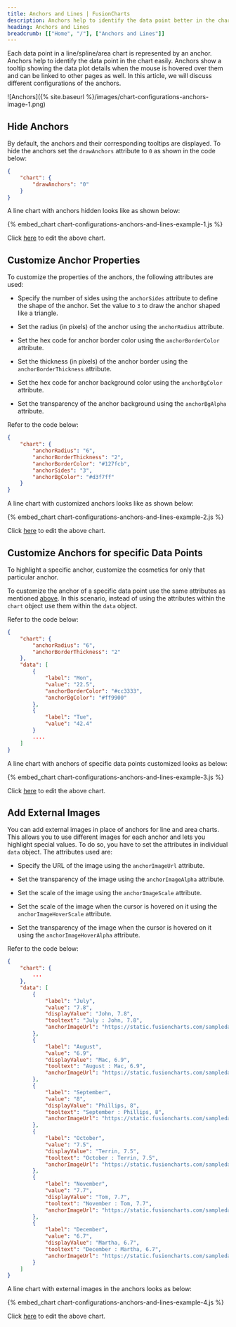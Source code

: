 ```yaml
---
title: Anchors and Lines | FusionCharts
description: Anchors help to identify the data point better in the chart. They also show a tooltip showing the data plot details when the mouse is hovered over them
heading: Anchors and Lines
breadcrumb: [["Home", "/"], ["Anchors and Lines"]]
---
```


Each data point in a line/spline/area chart is represented by an anchor. Anchors help to identify the data point in the chart easily. Anchors show a tooltip showing the data plot details when the mouse is hovered over them and can be linked to other pages as well. In this article, we will discuss different configurations of the anchors.

![Anchors]({% site.baseurl %}/images/chart-configurations-anchors-image-1.png)

## Hide Anchors

By default, the anchors and their corresponding tooltips are displayed. To hide the anchors set the `drawAnchors` attribute to `0` as shown in the code below:

```json
{
    "chart": {
        "drawAnchors": "0"
    }
}
```

A line chart with anchors hidden looks like as shown below:

{% embed_chart chart-configurations-anchors-and-lines-example-1.js %}

Click [here](http://jsfiddle.net/fusioncharts/5tajR/ "@@open-newtab") to edit the above chart.

## Customize Anchor Properties

To customize the properties of the anchors, the following attributes are used:

* Specify the number of sides using the `anchorSides` attribute to define the shape of the anchor. Set the value to `3` to draw the anchor shaped like a triangle.

* Set the radius (in pixels) of the anchor using the `anchorRadius` attribute.

* Set the hex code for anchor border color using the `anchorBorderColor` attribute.

* Set the thickness (in pixels) of the anchor border using the `anchorBorderThickness` attribute.

* Set the hex code for anchor background color using the `anchorBgColor` attribute.

* Set the transparency of the anchor background using the `anchorBgAlpha` attribute.

Refer to the code below:

```json
{
    "chart": {
        "anchorRadius": "6",
        "anchorBorderThickness": "2",
        "anchorBorderColor": "#127fcb",
        "anchorSides": "3",
        "anchorBgColor": "#d3f7ff"
    }
}
```

A line chart with customized anchors looks like as shown below:

{% embed_chart chart-configurations-anchors-and-lines-example-2.js %}

Click [here](http://jsfiddle.net/fusioncharts/QnFW2/ "@@open-newtab") to edit the above chart.

## Customize Anchors for specific Data Points

To highlight a specific anchor, customize the cosmetics for only that particular anchor. 

To customize the anchor of a specific data point use the same attributes as mentioned [above](#bookmark=id.jk8ar5vl5h0). In this scenario, instead of using the attributes within the `chart` object use them within the `data` object.

Refer to the code below:

```json
{
    "chart": {
        "anchorRadius": "6",
        "anchorBorderThickness": "2"
    },
    "data": [
        {
            "label": "Mon",
            "value": "22.5",
            "anchorBorderColor": "#cc3333",
            "anchorBgColor": "#ff9900"
        },
        {
            "label": "Tue",
            "value": "42.4"
        }
        ....
    ]
}

```

A line chart with anchors of specific data points customized looks as below:

{% embed_chart chart-configurations-anchors-and-lines-example-3.js %}

Click [here](http://jsfiddle.net/fusioncharts/w9ZWt/ "@@open-newtab") to edit the above chart.

## Add External Images

You can add external images in place of anchors for line and area charts. This allows you to use different images for each anchor and lets you highlight special values. To do so, you have to set the attributes in individual `data` object. The attributes used are:

* Specify the URL of the image using the `anchorImageUrl` attribute.

* Set the transparency of the image using the `anchorImageAlpha` attribute.

* Set the scale of the image using the `anchorImageScale` attribute.

* Set the scale of the image when the cursor is hovered on it using the `anchorImageHoverScale` attribute. 

* Set the transparency of the image when the cursor is hovered on it using the `anchorImageHoverAlpha` attribute.

Refer to the code below:

```json
{
    "chart": {
        ...
    },
    "data": [
        {
            "label": "July",
            "value": "7.8",
            "displayValue": "John, 7.8",
            "tooltext": "July : John, 7.8",
            "anchorImageUrl": "https://static.fusioncharts.com/sampledata/userimages/1.png"
        },
        {
            "label": "August",
            "value": "6.9",
            "displayValue": "Mac, 6.9",
            "tooltext": "August : Mac, 6.9",
            "anchorImageUrl": "https://static.fusioncharts.com/sampledata/userimages/2.png"
        },
        {
            "label": "September",
            "value": "8",
            "displayValue": "Phillips, 8",
            "tooltext": "September : Phillips, 8",
            "anchorImageUrl": "https://static.fusioncharts.com/sampledata/userimages/3.png"
        },
        {
            "label": "October",
            "value": "7.5",
            "displayValue": "Terrin, 7.5",
            "tooltext": "October : Terrin, 7.5",
            "anchorImageUrl": "https://static.fusioncharts.com/sampledata/userimages/4.png"
        },
        {
            "label": "November",
            "value": "7.7",
            "displayValue": "Tom, 7.7",
            "tooltext": "November : Tom, 7.7",
            "anchorImageUrl": "https://static.fusioncharts.com/sampledata/userimages/5.png"
        },
        {
            "label": "December",
            "value": "6.7",
            "displayValue": "Martha, 6.7",
            "tooltext": "December : Martha, 6.7",
            "anchorImageUrl": "https://static.fusioncharts.com/sampledata/userimages/6.png"
        }
    ]
}
```

A line chart with external images in the anchors looks as below:

{% embed_chart chart-configurations-anchors-and-lines-example-4.js %}

Click [here](http://jsfiddle.net/fusioncharts/ZBZKS/ "@@open-newtab") to edit the above chart.
